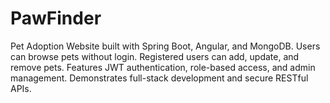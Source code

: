 # PawFinder
Pet Adoption Website built with Spring Boot, Angular, and MongoDB. Users can browse pets without login. Registered users can add, update, and remove pets. Features JWT authentication, role-based access, and admin management. Demonstrates full-stack development and secure RESTful APIs.

